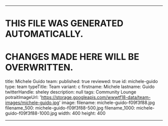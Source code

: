 ----

# THIS FILE WAS GENERATED AUTOMATICALLY.
# CHANGES MADE HERE WILL BE OVERWRITTEN.

title: Michele Guido
team:
  published: true
  reviewed: true
  id: michele-guido
  type: team
  typeTitle: Team
  variant: c
  firstname: Michele
  lastname: Guido
  twitterHandle: sheley
  description: null
  tags: Community Lounge
  potraitImageUrl: 'https://storage.googleapis.com/wwwtf18-data/team-images/michele-guido.jpg'
  image:
    filename: michele-guido-f09f3f88.jpg
    filename_500: michele-guido-f09f3f88-500.jpg
    filename_1000: michele-guido-f09f3f88-1000.jpg
    width: 400
    height: 400

----

